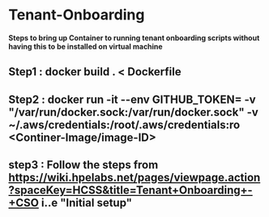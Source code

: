 # Tenant-Onboarding

#### Steps to bring up Container to running tenant onboarding scripts without having this to be installed on virtual machine  

## Step1 : docker build . < Dockerfile
## Step2 : docker run -it --env GITHUB_TOKEN=<TOKEN> -v "/var/run/docker.sock:/var/run/docker.sock" -v ~/.aws/credentials:/root/.aws/credentials:ro <Continer-Image/image-ID>
## step3 : Follow the steps from  https://wiki.hpelabs.net/pages/viewpage.action?spaceKey=HCSS&title=Tenant+Onboarding+-+CSO i..e "Initial setup"
 
